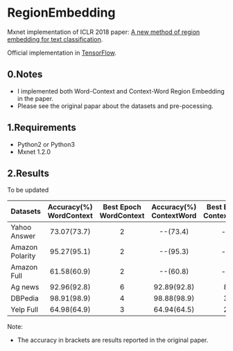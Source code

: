 # RegionEmbedding
Mxnet implementation of ICLR 2018 paper: [A new method of region embedding for text classification](https://openreview.net/forum?id=BkSDMA36Z).

Official implementation in [TensorFlow](https://github.com/text-representation/local-context-unit).

## 0.Notes

- I implemented both Word-Context and Context-Word Region Embedding in the paper.
- Please see the original papar about the datasets and pre-pocessing.
## 1.Requirements

- Python2 or Python3
- Mxnet 1.2.0
## 2.Results

To be updated

|Datasets| Accuracy(%)<br>WordContext|Best Epoch<br>WordContext|Accuracy(%)<br>ContextWord|Best Epoch<br>ContextWord|
| :-- | :--: | :--: | :--: | :--: |
|Yahoo Answer|73.07(73.7)|2|--(73.4)|--|
|Amazon Polarity|95.27(95.1)|2|--(95.3)|--|
|Amazon Full|61.58(60.9)|2|--(60.8)|--|
|Ag news| 92.96(92.8)|6|92.89(92.8)|8|
|DBPedia|98.91(98.9)|4|98.88(98.9)|3|
|Yelp Full| 64.98(64.9)|3|64.94(64.5)|2|

Note: 
- The accuracy in brackets are results reported in the original paper.

